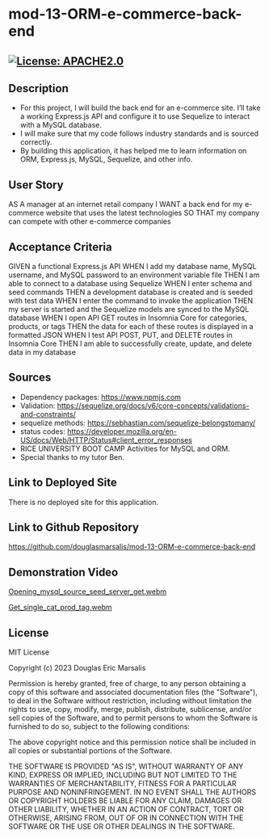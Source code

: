 # mod-13-ORM-e-commerce-back-end

## [![License: APACHE2.0](https://img.shields.io/badge/License:_MIT-orange)](https://opensource.org/license/mit/)

## Description
* For this project, I will build the back end for an e-commerce site. I’ll take a working Express.js API and configure it to use Sequelize to interact with a MySQL database.
* I will make sure that my code follows industry standards and is sourced correctly.
* By building this application, it has helped me to learn information on ORM, Express.js, MySQL, Sequelize, and other info.

## User Story
AS A manager at an internet retail company
I WANT a back end for my e-commerce website that uses the latest technologies
SO THAT my company can compete with other e-commerce companies

## Acceptance Criteria
GIVEN a functional Express.js API
WHEN I add my database name, MySQL username, and MySQL password to an environment variable file
THEN I am able to connect to a database using Sequelize
WHEN I enter schema and seed commands
THEN a development database is created and is seeded with test data
WHEN I enter the command to invoke the application
THEN my server is started and the Sequelize models are synced to the MySQL database
WHEN I open API GET routes in Insomnia Core for categories, products, or tags
THEN the data for each of these routes is displayed in a formatted JSON
WHEN I test API POST, PUT, and DELETE routes in Insomnia Core
THEN I am able to successfully create, update, and delete data in my database

## Sources
* Dependency packages: https://www.npmjs.com 
* Validation: https://sequelize.org/docs/v6/core-concepts/validations-and-constraints/
* sequelize methods: https://sebhastian.com/sequelize-belongstomany/
* status codes: https://developer.mozilla.org/en-US/docs/Web/HTTP/Status#client_error_responses 
* RICE UNIVERSITY BOOT CAMP Activities for MySQL and ORM.
* Special thanks to my tutor Ben.

## Link to Deployed Site

There is no deployed site for this application.

## Link to Github Repository

https://github.com/douglasmarsalis/mod-13-ORM-e-commerce-back-end

## Demonstration Video
  
[Opening_mysql_source_seed_server_get.webm](https://github.com/douglasmarsalis/mod-13-ORM-e-commerce-back-end/assets/112460009/c685649a-8748-409e-bf2a-f024da2724cf)

[Get_single_cat_prod_tag.webm](https://github.com/douglasmarsalis/mod-13-ORM-e-commerce-back-end/assets/112460009/0c9ce7c3-25c1-451a-ad0e-4ed7b187ae6e)



## License
MIT License

Copyright (c) 2023 Douglas Eric Marsalis

Permission is hereby granted, free of charge, to any person obtaining a copy
of this software and associated documentation files (the "Software"), to deal
in the Software without restriction, including without limitation the rights
to use, copy, modify, merge, publish, distribute, sublicense, and/or sell
copies of the Software, and to permit persons to whom the Software is
furnished to do so, subject to the following conditions:

The above copyright notice and this permission notice shall be included in all
copies or substantial portions of the Software.

THE SOFTWARE IS PROVIDED "AS IS", WITHOUT WARRANTY OF ANY KIND, EXPRESS OR
IMPLIED, INCLUDING BUT NOT LIMITED TO THE WARRANTIES OF MERCHANTABILITY,
FITNESS FOR A PARTICULAR PURPOSE AND NONINFRINGEMENT. IN NO EVENT SHALL THE
AUTHORS OR COPYRIGHT HOLDERS BE LIABLE FOR ANY CLAIM, DAMAGES OR OTHER
LIABILITY, WHETHER IN AN ACTION OF CONTRACT, TORT OR OTHERWISE, ARISING FROM,
OUT OF OR IN CONNECTION WITH THE SOFTWARE OR THE USE OR OTHER DEALINGS IN THE
SOFTWARE.
